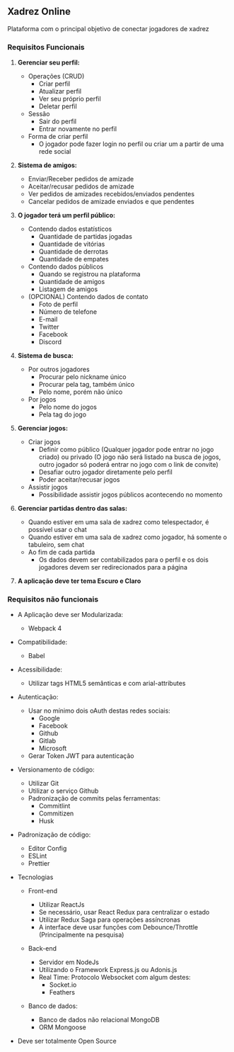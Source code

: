 ## Xadrez Online
Plataforma com o principal objetivo de conectar jogadores de xadrez

### Requisitos Funcionais
1. __Gerenciar seu perfil:__
    - Operações (CRUD)
        - Criar perfil
        - Atualizar perfil
        - Ver seu próprio perfil
        - Deletar perfil
    - Sessão
        - Sair do perfil
        - Entrar novamente no perfil
    - Forma de criar perfil
        - O jogador pode fazer login no perfil ou criar um a partir de uma rede social

2. __Sistema de amigos:__
    - Enviar/Receber pedidos de amizade
    - Aceitar/recusar pedidos de amizade
    - Ver pedidos de amizades recebidos/enviados pendentes
    - Cancelar pedidos de amizade enviados e que pendentes

3. __O jogador terá um perfil público:__
    - Contendo dados estatísticos
        - Quantidade de partidas jogadas
        - Quantidade de vitórias
        - Quantidade de derrotas
        - Quantidade de empates
    - Contendo dados públicos
        - Quando se registrou na plataforma
        - Quantidade de amigos
        - Listagem de amigos
    - (OPCIONAL) Contendo dados de contato
        - Foto de perfil
        - Número de telefone
        - E-mail
        - Twitter
        - Facebook
        - Discord

4. __Sistema de busca:__
    - Por outros jogadores
        - Procurar pelo nickname único
        - Procurar pela tag, também único
        - Pelo nome, porém não único
    - Por jogos
        - Pelo nome do jogos
        - Pela tag do jogo

5. __Gerenciar jogos:__
    - Criar jogos
        - Definir como público (Qualquer jogador pode entrar no jogo criado) ou privado (O jogo não será listado na busca de jogos, outro jogador só poderá entrar no jogo com o link de convite)
        - Desafiar outro jogador diretamente pelo perfil
        - Poder aceitar/recusar jogos
    - Assistir jogos
        - Possibilidade assistir jogos públicos acontecendo no momento

7. __Gerenciar partidas dentro das salas:__
    - Quando estiver em uma sala de xadrez como telespectador, é possível usar o chat
    - Quando estiver em uma sala de xadrez como jogador, há somente o tabuleiro, sem chat
    - Ao fim de cada partida
        - Os dados devem ser contabilizados para o perfil e os dois jogadores devem ser redirecionados para a página

9. __A aplicação deve ter tema Escuro e Claro__

### Requisitos não funcionais
- A Aplicação deve ser Modularizada:
    - Webpack 4

- Compatibilidade:
    - Babel

- Acessibilidade:
    - Utilizar tags HTML5 semânticas e com arial-attributes

- Autenticação:
    - Usar no mínimo dois oAuth destas redes sociais:
        - Google
        - Facebook
        - Github
        - Gitlab
        - Microsoft
    - Gerar Token JWT para autenticação

- Versionamento de código:
    - Utilizar Git
    - Utilizar o serviço Github
    - Padronização de commits pelas ferramentas:
        - Commitlint
        - Commitizen
        - Husk

- Padronização de código:
    - Editor Config
    - ESLint
    - Prettier

- Tecnologias
    - Front-end
        - Utilizar ReactJs
        - Se necessário, usar React Redux para centralizar o estado
        - Utilizar Redux Saga para operações assíncronas
        - A interface deve usar funções com Debounce/Throttle (Principalmente na pesquisa)

    - Back-end
        - Servidor em NodeJs
        - Utilizando o Framework Express.js ou Adonis.js
        - Real Time: Protocolo Websocket com algum destes:
            - Socket.io
            - Feathers
            
    - Banco de dados:
        - Banco de dados não relacional MongoDB
        - ORM Mongoose

- Deve ser totalmente Open Source